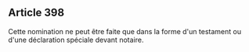 Article 398
----
Cette nomination ne peut être faite que dans la forme d'un testament ou d'une
déclaration spéciale devant notaire.
